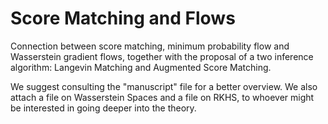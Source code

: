 # Score Matching and Flows
Connection between score matching, minimum probability flow and Wasserstein gradient flows, together with the proposal of a two inference algorithm: Langevin Matching and Augmented Score Matching.

We suggest consulting the "manuscript" file for a better overview.
We also attach a file on Wasserstein Spaces and a file on RKHS, to whoever might be interested in going deeper into the theory.


